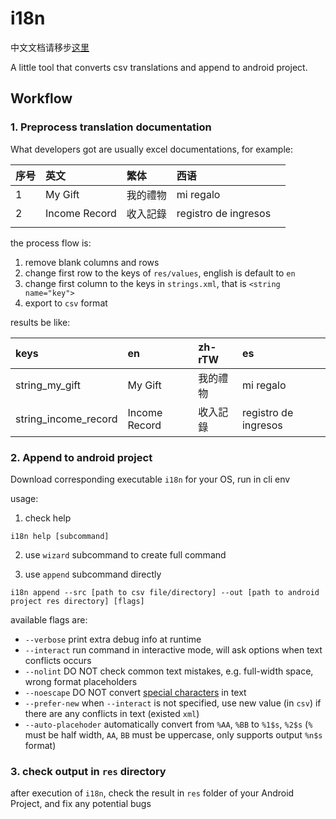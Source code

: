 # i18n

中文文档请移步[这里](./README_CH.md)

A little tool that converts csv translations and append to android project.

## Workflow

### 1. Preprocess translation documentation

What developers got are usually excel documentations, for example:

|序号|英文|繁体|西语||
|:---|:---|:---|:---|:---|
|1|My Gift|我的禮物|mi regalo||
|2|Income Record|收入記錄|registro de ingresos||
||||

the process flow is:

1. remove blank columns and rows
2. change first row to the keys of `res/values`, english is default to `en`
3. change first column to the keys in `strings.xml`, that is `<string name="key">`
4. export to `csv` format

results be like:

|keys|en|zh-rTW|es|
|:---|:---|:---|:---|
|string_my_gift|My Gift|我的禮物|mi regalo|
|string_income_record|Income Record|收入記錄|registro de ingresos|

### 2. Append to android project

Download corresponding executable `i18n` for your OS, run in cli env

usage:

1. check help

`i18n help [subcommand]`

2. use `wizard` subcommand to create full command

3. use `append` subcommand directly

`i18n append --src [path to csv file/directory] --out [path to android project res directory] [flags]`

available flags are:

* `--verbose` print extra debug info at runtime
* `--interact` run command in interactive mode, will ask options when text conflicts occurs
* `--nolint` DO NOT check common text mistakes, e.g. full-width space, wrong format placeholders
* `--noescape` DO NOT convert [special characters](https://developer.android.com/guide/topics/resources/string-resource#FormattingAndStyling) in text
* `--prefer-new` when `--interact` is not specified, use new value (in `csv`) if there are any conflicts in text (existed `xml`)
* `--auto-placehoder` automatically convert from `%AA`, `%BB` to `%1$s`, `%2$s` (`%` must be half width, `AA`, `BB` must be uppercase, only supports output `%n$s` format)

### 3. check output in `res` directory

after execution of `i18n`, check the result in `res` folder of your Android Project, and fix any potential bugs
